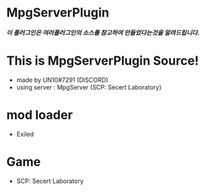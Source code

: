 # MpgServerPlugin
***이 플러그인은 여러플러그인의 소스를 참고하여 만들었다는것을 알려드립니다.***

# This is MpgServerPlugin Source!
- made by UN10#7291 (DISCORD)
- using server : MpgServer (SCP: Secert Laboratory)

# mod loader
- Exiled

# Game
- SCP: Secert Laboratory
